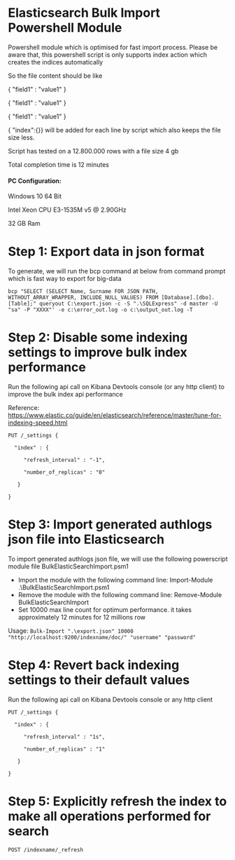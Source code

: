 # Elasticsearch Bulk Import Powershell Module
Powershell module which is optimised for fast import process.
Please be aware that, this powershell script is only supports index action which creates the indices automatically

So the file content should be like

{ "field1" : "value1" }

{ "field1" : "value1" }

{ "field1" : "value1" }

{ "index":{}} will be added for each line by script which also keeps the file size less.

Script has tested on a 12.800.000 rows with a file size 4 gb

Total completion time is 12 minutes

#### PC Configuration: 

Windows 10 64 Bit

Intel Xeon CPU E3-1535M v5 @ 2.90GHz

32 GB Ram

# Step 1: Export data in json format
To generate, we will run the bcp command at below from command prompt which is fast way to export for big-data

`bcp "SELECT (SELECT Name, Surname FOR JSON PATH, WITHOUT_ARRAY_WRAPPER, INCLUDE_NULL_VALUES) FROM [Database].[dbo].[Table];" queryout C:\export.json -c -S ".\SQLExpress" -d master -U "sa" -P "XXXX"' -e c:\error_out.log -o c:\output_out.log -T`

# Step 2: Disable some indexing settings to improve bulk index performance
Run the following api call on Kibana Devtools console (or any http client) to improve the bulk index api performance

Reference: https://www.elastic.co/guide/en/elasticsearch/reference/master/tune-for-indexing-speed.html

```
PUT /_settings {

  "index" : {
  
     "refresh_interval" : "-1",
     
     "number_of_replicas" : "0"
     
   }
   
}
```

# Step 3: Import generated authlogs json file into Elasticsearch
To import generated authlogs json file, we will use the following powerscript module file BulkElasticSearchImport.psm1

- Import the module with the following command line: Import-Module .\BulkElasticSearchImport.psm1
- Remove the module with the following command line: Remove-Module BulkElasticSearchImport
- Set 10000 max line count for optimum performance. it takes approximately 12 minutes for 12 millions row

Usage: ` Bulk-Import ".\export.json" 10000 "http://localhost:9200/indexname/doc/" "username" "password" `

# Step 4: Revert back indexing settings to their default values
Run the following api call on Kibana Devtools console or any http client

```
PUT /_settings {

  "index" : {
  
     "refresh_interval" : "1s",
     
     "number_of_replicas" : "1"
     
   }
   
}
```

# Step 5:  Explicitly refresh the index to make all operations performed for search
```
POST /indexname/_refresh
```
